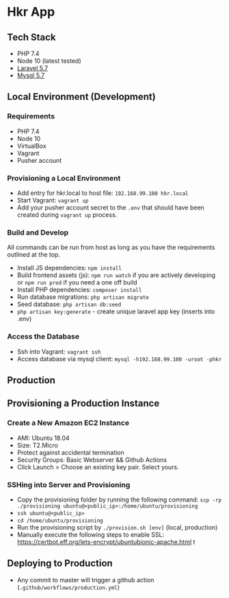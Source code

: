 # Hkr App

## Tech Stack
- PHP 7.4
- Node 10 (latest tested)
- [Laravel 5.7](https://laravel.com/docs/5.7/)
- [Mysql 5.7](https://dev.mysql.com/doc/refman/5.7/en/)

## Local Environment (Development)

### Requirements
- PHP 7.4
- Node 10
- VirtualBox
- Vagrant
- Pusher account

### Provisioning a Local Environment
- Add entry for hkr.local to host file: `192.168.99.100 hkr.local`
- Start Vagrant: `vagrant up` 
- Add your pusher account secret to the `.env` that should have been created during `vagrant up` process.

### Build and Develop
All commands can be run from host as long as you have the requirements outlined at the top. 
- Install JS dependencies: `npm install` 
- Build frontend assets (js): `npm run watch` if you are actively developing or `npm run prod` if you need a one off build
- Install PHP dependencies: `composer install`
- Run database migrations: `php artisan migrate`
- Seed database: `php artisan db:seed`
- `php artisan key:generate` - create unique laravel app key (inserts into .env)

### Access the Database
- Ssh into Vagrant: `vagrant ssh`
- Access database via mysql client: `mysql -h192.168.99.100 -uroot -phkr`

## Production 

## Provisioning a Production Instance

### Create a New Amazon EC2 Instance
- AMI: Ubuntu 18.04
- Size: T2.Micro
- Protect against accidental termination
- Security Groups: Basic Webserver && Github Actions
- Click Launch > Choose an existing key pair. Select yours.

### SSHing into Server and Provisioning
- Copy the provisioning folder by running the following command:
  `scp -rp ./provisioning ubuntu@<public_ip>:/home/ubuntu/provisioning`
- `ssh ubuntu@<public_ip>`
- `cd /home/ubuntu/provisioning`
- Run the provisioning script by `./provision.sh [env]` (local, production) 
- Manually execute the following steps to enable SSL: https://certbot.eff.org/lets-encrypt/ubuntubionic-apache.html  t

## Deploying to Production
- Any commit to master will trigger a github action (`.github/workflows/production.yml`)





